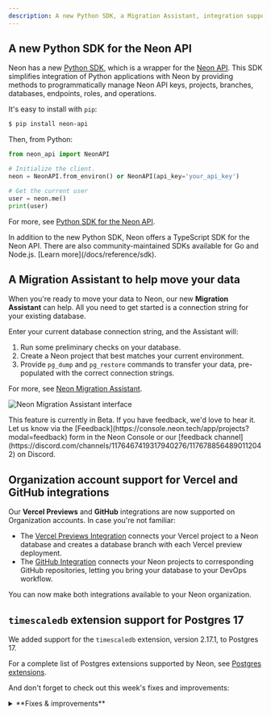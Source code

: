```yaml
---
description: A new Python SDK, a Migration Assistant, integration support for Org accounts, and more
---
```


## A new Python SDK for the Neon API

Neon has a new [Python SDK](https://pypi.org/project/neon-api/), which is a wrapper for the [Neon API](https://api-docs.neon.tech/reference/getting-started-with-neon-api). This SDK simplifies integration of Python applications with Neon by providing methods to programmatically manage Neon API keys, projects, branches, databases, endpoints, roles, and operations.

It's easy to install with `pip`:

```bash
$ pip install neon-api
```

Then, from Python:

```python
from neon_api import NeonAPI

# Initialize the client.
neon = NeonAPI.from_environ() or NeonAPI(api_key='your_api_key')

# Get the current user
user = neon.me()
print(user)
```

For more, see [Python SDK for the Neon API](/docs/reference/python-sdk).

<Admonition type="tip" title="Did you know?">
In addition to the new Python SDK, Neon offers a TypeScript SDK for the Neon API. There are also community-maintained SDKs available for Go and Node.js. [Learn more](/docs/reference/sdk).
</Admonition>

## A Migration Assistant to help move your data

When you're ready to move your data to Neon, our new **Migration Assistant** can help. All you need to get started is a connection string for your existing database.

Enter your current database connection string, and the Assistant will:

1. Run some preliminary checks on your database.
1. Create a Neon project that best matches your current environment.
1. Provide `pg_dump` and `pg_restore` commands to transfer your data, pre-populated with the correct connection strings.

For more, see [Neon Migration Assistant](/docs/import/migration-assistant).

![Neon Migration Assistant interface](/docs/relnotes/migration_assistant.png)

<Admonition type="note">
This feature is currently in Beta. If you have feedback, we'd love to hear it. Let us know via the [Feedback](https://console.neon.tech/app/projects?modal=feedback) form in the Neon Console or our [feedback channel](https://discord.com/channels/1176467419317940276/1176788564890112042) on Discord.
</Admonition>

## Organization account support for Vercel and GitHub integrations

Our **Vercel Previews** and **GitHub** integrations are now supported on Organization accounts. In case you're not familiar:

- The [Vercel Previews Integration](/docs/guides/vercel-previews-integration) connects your Vercel project to a Neon database and creates a database branch with each Vercel preview deployment.
- The [GitHub Integration](/docs/guides/neon-github-integration) connects your Neon projects to corresponding GitHub repositories, letting you bring your database to your DevOps workflow.

You can now make both integrations available to your Neon organization.

## `timescaledb` extension support for Postgres 17

We added support for the `timescaledb` extension, version 2.17.1, to Postgres 17.

For a complete list of Postgres extensions supported by Neon, see [Postgres extensions](/docs/extensions/pg-extensions).

And don't forget to check out this week's fixes and improvements:

<details>

<summary>**Fixes & improvements**</summary>

- **IP Allow**

  We addressed an issue for IP Allow users connecting over VPN where an **Access Denied** modal appeared repeatedly on the **SQL Editor** and **Tables** pages in the Neon Console. To prevent this, we added a "Do not ask again" checkbox to allow users to silence the modal.

- **Neon API updates**

  We added two new endpoints for managing Neon [Organizations](/docs/manage/organizations) members:

  - [Update the role for an organization member](https://api-docs.neon.tech/reference/updateorganizationmember)
  - [Remove member from the organization](https://api-docs.neon.tech/reference/removeorganizationmember)

- **Time Travel Assist**

  Ephemeral compute suspend timeouts for [Time Travel Assist](/docs/guides/time-travel-assist) have been increased from 10 to 30 seconds. Time Travel Assist enables querying any point in your history using temporary branches and computes, which are automatically cleaned up after use. After 30 seconds of inactivity, the branch is deleted, and the endpoint is removed.

</details>
